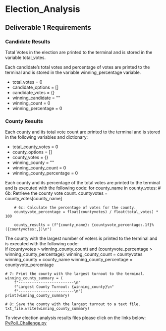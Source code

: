 # Election_Analysis
## Deliverable 1 Requirements
### Candidate Results
Total Votes in the election are printed to the terminal and is stored in the variable total_votes. 

Each candidate’s total votes and percentage of votes are printed to the terminal and is stored in the variable winning_percentage variable. 

- total_votes = 0
- candidate_options = []
- candidate_votes = {}
- winning_candidate = ""
- winning_count = 0
- winning_percentage = 0

### County Results 
Each county and its total vote count are printed to the terminal and is stored in the following variables and dictionary:
- total_county_votes = 0
- county_options = []
- county_votes = {}
- winning_county = ""
- winning_county_count = 0
- winning_county_percentage = 0

Each county and its percentage of the total votes are printed to the terminal and is executed with the following code:
for county_name in county_votes:
        # 6b: Retrieve the county vote count.
        countyvotes = county_votes[county_name]
        
        # 6c: Calculate the percentage of votes for the county.
        countyvote_percentage = float(countyvotes) / float(total_votes) * 100

        county_results = (f"{county_name}: {countyvote_percentage:.1f}% ({countyvotes:,})\n")
The county with the largest number of voters is printed to the terminal and is executed with the following code:      
if (countyvotes > winning_county_count) and (countyvote_percentage > winning_county_percentage):
            winning_county_count = countyvotes
            winning_county = county_name
            winning_county_percentage = countyvote_percentage

    # 7: Print the county with the largest turnout to the terminal.
    winning_county_summary = (
        f"-------------------------\n"
        f"Largest County Turnout: {winning_county}\n"
        f"-------------------------\n")
    print(winning_county_summary)

    # 8: Save the county with the largest turnout to a text file.
    txt_file.write(winning_county_summary)
    
 To view election analysis results files please click on the links below:
 [PyPoll_Challenge.py](https://github.com/JaredTMurray/Election_Analysis/blob/main/PyPoll_Challenge.py)
 
